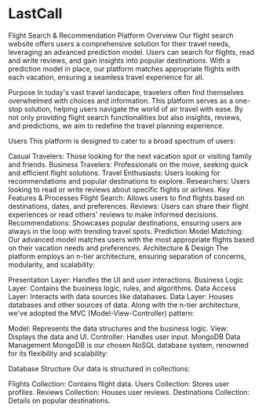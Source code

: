 # LastCall
Flight Search & Recommendation Platform
Overview
Our flight search website offers users a comprehensive solution for their travel needs, leveraging an advanced prediction model. Users can search for flights, read and write reviews, and gain insights into popular destinations. With a prediction model in place, our platform matches appropriate flights with each vacation, ensuring a seamless travel experience for all.

Purpose
In today's vast travel landscape, travelers often find themselves overwhelmed with choices and information. This platform serves as a one-stop solution, helping users navigate the world of air travel with ease. By not only providing flight search functionalities but also insights, reviews, and predictions, we aim to redefine the travel planning experience.

Users
This platform is designed to cater to a broad spectrum of users:

Casual Travelers: Those looking for the next vacation spot or visiting family and friends.
Business Travelers: Professionals on the move, seeking quick and efficient flight solutions.
Travel Enthusiasts: Users looking for recommendations and popular destinations to explore.
Researchers: Users looking to read or write reviews about specific flights or airlines.
Key Features & Processes
Flight Search: Allows users to find flights based on destinations, dates, and preferences.
Reviews: Users can share their flight experiences or read others' reviews to make informed decisions.
Recommendations: Showcases popular destinations, ensuring users are always in the loop with trending travel spots.
Prediction Model Matching: Our advanced model matches users with the most appropriate flights based on their vacation needs and preferences.
Architecture & Design
The platform employs an n-tier architecture, ensuring separation of concerns, modularity, and scalability:

Presentation Layer: Handles the UI and user interactions.
Business Logic Layer: Contains the business logic, rules, and algorithms.
Data Access Layer: Interacts with data sources like databases.
Data Layer: Houses databases and other sources of data.
Along with the n-tier architecture, we've adopted the MVC (Model-View-Controller) pattern:

Model: Represents the data structures and the business logic.
View: Displays the data and UI.
Controller: Handles user input.
MongoDB Data Management
MongoDB is our chosen NoSQL database system, renowned for its flexibility and scalability:

Database Structure
Our data is structured in collections:

Flights Collection: Contains flight data.
Users Collection: Stores user profiles.
Reviews Collection: Houses user reviews.
Destinations Collection: Details on popular destinations.
